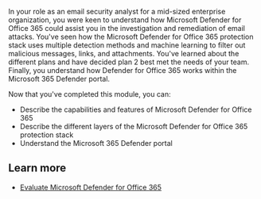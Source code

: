 In your role as an email security analyst for a mid-sized enterprise organization, you were keen to understand how Microsoft Defender for Office 365 could assist you in the investigation and remediation of email attacks. You've seen how the Microsoft Defender for Office 365 protection stack uses multiple detection methods and machine learning to filter out malicious messages, links, and attachments. You've learned about the different plans and have decided plan 2 best met the needs of your team. Finally, you understand how Defender for Office 365 works within the Microsoft 365 Defender portal.

Now that you've completed this module, you can:

- Describe the capabilities and features of Microsoft Defender for Office 365
- Describe the different layers of the Microsoft Defender for Office 365 protection stack
- Understand the Microsoft 365 Defender portal

## Learn more

- [Evaluate Microsoft Defender for Office 365](/microsoft-365/security/office-365-security/office-365-evaluation)
